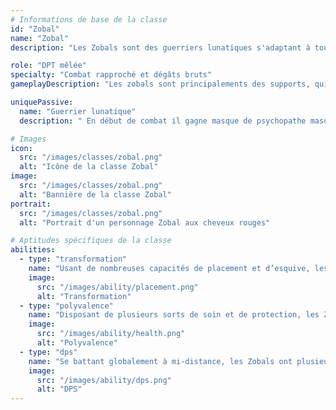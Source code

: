 ```yaml
---
# Informations de base de la classe
id: "Zobal"
name: "Zobal"
description: "Les Zobals sont des guerriers lunatiques s'adaptant à toutes les situations. Parfois pleutres, parfois psychopathes, souvent classes, leurs capacités en combat changent du tout au tout selon les masques dont ils s'équipent."

role: "DPT mêlée"
specialty: "Combat rapproché et dégâts bruts"
gameplayDescription: "Les zobals sont principalements des supports, qui peuvent placer, shield, heal (Attention a privilégier un gameplay et pas tenter de tout faire), ils ont une enorme mobilité et peuvent invoquer un double avec les mêmes sorts)"

uniquePassive:
  name: "Guerrier lunatique"
  description: " En début de combat il gagne masque de psychopathe masque du pleutre masque de classe il regagne 3pw si il porte aucun masque en fin de tours"

# Images
icon:
  src: "/images/classes/zobal.png"
  alt: "Icône de la classe Zobal"
image:
  src: "/images/classes/zobal.png"
  alt: "Bannière de la classe Zobal"
portrait:
  src: "/images/classes/zobal.png"
  alt: "Portrait d'un personnage Zobal aux cheveux rouges"

# Aptitudes spécifiques de la classe
abilities:
  - type: "transformation"
    name: "Usant de nombreuses capacités de placement et d’esquive, les Zobals peuvent faciliter le travail de leur équipe, et passer dans le dos de leurs adversaires."
    image:
      src: "/images/ability/placement.png"
      alt: "Transformation"
  - type: "polyvalence"
    name: "Disposant de plusieurs sorts de soin et de protection, les Zobals aident leurs alliés un par un, et peuvent même les ressusciter."
    image:
      src: "/images/ability/health.png"
      alt: "Polyvalence"
  - type: "dps"
    name: "Se battant globalement à mi-distance, les Zobals ont plusieurs styles de combat, selon qu’ils souhaitent attirer l’attention sur eux ou rester à l’écart."
    image:
      src: "/images/ability/dps.png"
      alt: "DPS"
---
```

